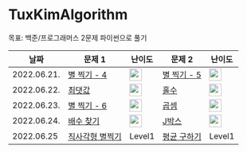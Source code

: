 # TuxKimAlgorithm
목표: 백준/프로그래머스 2문제 파이썬으로 풀기

|날짜|문제 1|난이도|문제 2|난이도|
|------|---|---|---|---|
|2022.06.21.|[별 찍기 - 4](https://www.acmicpc.net/problem/2441)|<img height="25px" width="25px" src="https://static.solved.ac/tier_small/3.svg"/>|[별 찍기 - 5](https://www.acmicpc.net/problem/2442)|<img height="25px" width="25px" src="https://static.solved.ac/tier_small/3.svg"/>|
|2022.06.22.|[최댓값](https://www.acmicpc.net/problem/2562)|<img height="25px" width="25px" src="https://static.solved.ac/tier_small/3.svg"/>|[홀수](https://www.acmicpc.net/problem/2576)|<img height="25px" width="25px" src="https://static.solved.ac/tier_small/3.svg"/>|
|2022.06.23.|[별 찍기 - 6](https://www.acmicpc.net/problem/2433)|<img height="25px" width="25px" src="https://static.solved.ac/tier_small/3.svg"/>|[곱셈](https://www.acmicpc.net/problem/2588)|<img height="25px" width="25px" src="https://static.solved.ac/tier_small/3.svg"/>|
|2022.06.24.|[배수 찾기](https://www.acmicpc.net/problem/4504)|<img height="25px" width="25px" src="https://static.solved.ac/tier_small/3.svg"/>|[J박스](https://www.acmicpc.net/problem/5354)|<img height="25px" width="25px" src="https://static.solved.ac/tier_small/3.svg"/>|
|2022.06.25|[직사각형 별찍기](https://programmers.co.kr/learn/courses/30/lessons/12969)|Level1|[평균 구하기](https://programmers.co.kr/learn/courses/30/lessons/12944)|Level1|
